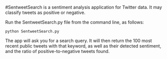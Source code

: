 #SentweetSearch is a sentiment analysis application for Twitter data. It may classify tweets as positive or negative.

Run the SentweetSearch.py file from the command line, as follows:

`python SentweetSearch.py`

The app will ask you for a search query. It will then return the 100 most recent public tweets with that keyword, as well as their detected sentiment, and the ratio of positive-to-negative tweets found.